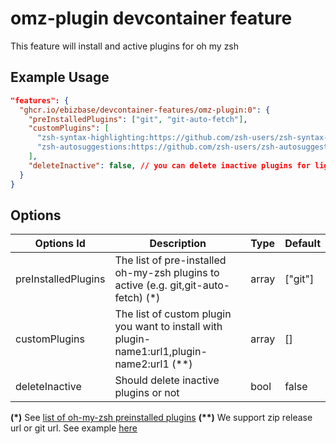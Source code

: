 # omz-plugin devcontainer feature

This feature will install and active plugins for oh my zsh

## Example Usage

```json
"features": {
  "ghcr.io/ebizbase/devcontainer-features/omz-plugin:0": {
    "preInstalledPlugins": ["git", "git-auto-fetch"],
    "customPlugins": [
      "zsh-syntax-highlighting:https://github.com/zsh-users/zsh-syntax-highlighting.git",
      "zsh-autosuggestions:https://github.com/zsh-users/zsh-autosuggestions/archive/refs/tags/v0.7.1.zip"
    ],
    "deleteInactive": false, // you can delete inactive plugins for lighter image
  }
}
```

## Options

| Options Id          | Description                                                                                   | Type  | Default |
| ------------------- | --------------------------------------------------------------------------------------------- | ----- | ------- |
| preInstalledPlugins | The list of pre-installed oh-my-zsh plugins to active (e.g. git,git-auto-fetch) (\*)          | array | ["git"] |
| customPlugins       | The list of custom plugin you want to install with plugin-name1:url1,plugin-name2:url1 (\*\*) | array | []      |
| deleteInactive      | Should delete inactive plugins or not                                                         | bool  | false   |

**(\*)** See [list of oh-my-zsh preinstalled plugins](https://github.com/ohmyzsh/ohmyzsh/wiki/plugins)
**(\*\*)** We support zip release url or git url. See example [here](https://github.com/ebizbase/dev-infras/blob/fff3b6ab9dd104f899b1a67c72e65c21f6f4e310/devcontainer-images/base-devcontainer/.devcontainer/devcontainer.json#L30)

